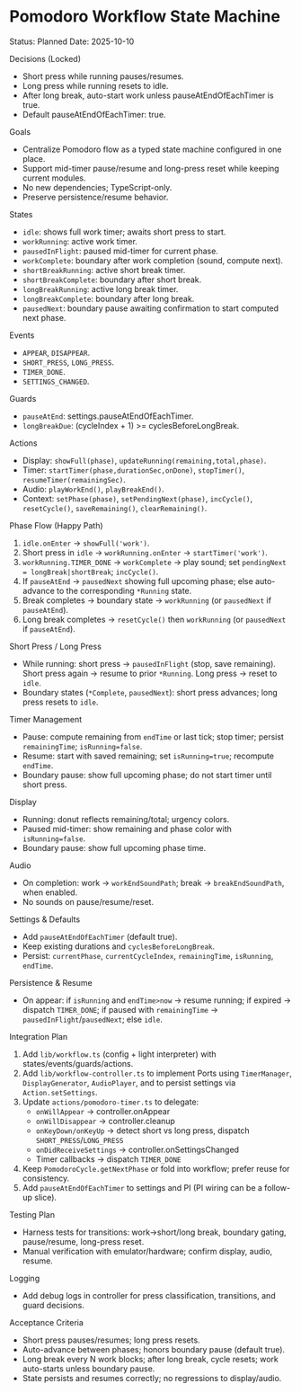 # Pomodoro Workflow State Machine

Status: Planned
Date: 2025-10-10

Decisions (Locked)
- Short press while running pauses/resumes.
- Long press while running resets to idle.
- After long break, auto-start work unless pauseAtEndOfEachTimer is true.
- Default pauseAtEndOfEachTimer: true.

Goals
- Centralize Pomodoro flow as a typed state machine configured in one place.
- Support mid-timer pause/resume and long-press reset while keeping current modules.
- No new dependencies; TypeScript-only.
- Preserve persistence/resume behavior.

States
- `idle`: shows full work timer; awaits short press to start.
- `workRunning`: active work timer.
- `pausedInFlight`: paused mid-timer for current phase.
- `workComplete`: boundary after work completion (sound, compute next).
- `shortBreakRunning`: active short break timer.
- `shortBreakComplete`: boundary after short break.
- `longBreakRunning`: active long break timer.
- `longBreakComplete`: boundary after long break.
- `pausedNext`: boundary pause awaiting confirmation to start computed next phase.

Events
- `APPEAR`, `DISAPPEAR`.
- `SHORT_PRESS`, `LONG_PRESS`.
- `TIMER_DONE`.
- `SETTINGS_CHANGED`.

Guards
- `pauseAtEnd`: settings.pauseAtEndOfEachTimer.
- `longBreakDue`: (cycleIndex + 1) >= cyclesBeforeLongBreak.

Actions
- Display: `showFull(phase)`, `updateRunning(remaining,total,phase)`.
- Timer: `startTimer(phase,durationSec,onDone)`, `stopTimer()`, `resumeTimer(remainingSec)`.
- Audio: `playWorkEnd()`, `playBreakEnd()`.
- Context: `setPhase(phase)`, `setPendingNext(phase)`, `incCycle()`, `resetCycle()`, `saveRemaining()`, `clearRemaining()`.

Phase Flow (Happy Path)
1. `idle.onEnter` → `showFull('work')`.
2. Short press in `idle` → `workRunning.onEnter` → `startTimer('work')`.
3. `workRunning.TIMER_DONE` → `workComplete` → play sound; set `pendingNext = longBreak|shortBreak`; `incCycle()`.
4. If `pauseAtEnd` → `pausedNext` showing full upcoming phase; else auto-advance to the corresponding `*Running` state.
5. Break completes → boundary state → `workRunning` (or `pausedNext` if `pauseAtEnd`).
6. Long break completes → `resetCycle()` then `workRunning` (or `pausedNext` if `pauseAtEnd`).

Short Press / Long Press
- While running: short press → `pausedInFlight` (stop, save remaining). Short press again → resume to prior `*Running`. Long press → reset to `idle`.
- Boundary states (`*Complete`, `pausedNext`): short press advances; long press resets to `idle`.

Timer Management
- Pause: compute remaining from `endTime` or last tick; stop timer; persist `remainingTime`; `isRunning=false`.
- Resume: start with saved remaining; set `isRunning=true`; recompute `endTime`.
- Boundary pause: show full upcoming phase; do not start timer until short press.

Display
- Running: donut reflects remaining/total; urgency colors.
- Paused mid-timer: show remaining and phase color with `isRunning=false`.
- Boundary pause: show full upcoming phase time.

Audio
- On completion: work → `workEndSoundPath`; break → `breakEndSoundPath`, when enabled.
- No sounds on pause/resume/reset.

Settings & Defaults
- Add `pauseAtEndOfEachTimer` (default true).
- Keep existing durations and `cyclesBeforeLongBreak`.
- Persist: `currentPhase`, `currentCycleIndex`, `remainingTime`, `isRunning`, `endTime`.

Persistence & Resume
- On appear: if `isRunning` and `endTime>now` → resume running; if expired → dispatch `TIMER_DONE`; if paused with `remainingTime` → `pausedInFlight`/`pausedNext`; else `idle`.

Integration Plan
1. Add `lib/workflow.ts` (config + light interpreter) with states/events/guards/actions.
2. Add `lib/workflow-controller.ts` to implement Ports using `TimerManager`, `DisplayGenerator`, `AudioPlayer`, and to persist settings via `Action.setSettings`.
3. Update `actions/pomodoro-timer.ts` to delegate:
   - `onWillAppear` → controller.onAppear
   - `onWillDisappear` → controller.cleanup
   - `onKeyDown/onKeyUp` → detect short vs long press, dispatch `SHORT_PRESS`/`LONG_PRESS`
   - `onDidReceiveSettings` → controller.onSettingsChanged
   - Timer callbacks → dispatch `TIMER_DONE`
4. Keep `PomodoroCycle.getNextPhase` or fold into workflow; prefer reuse for consistency.
5. Add `pauseAtEndOfEachTimer` to settings and PI (PI wiring can be a follow-up slice).

Testing Plan
- Harness tests for transitions: work→short/long break, boundary gating, pause/resume, long-press reset.
- Manual verification with emulator/hardware; confirm display, audio, resume.

Logging
- Add debug logs in controller for press classification, transitions, and guard decisions.

Acceptance Criteria
- Short press pauses/resumes; long press resets.
- Auto-advance between phases; honors boundary pause (default true).
- Long break every N work blocks; after long break, cycle resets; work auto-starts unless boundary pause.
- State persists and resumes correctly; no regressions to display/audio.

